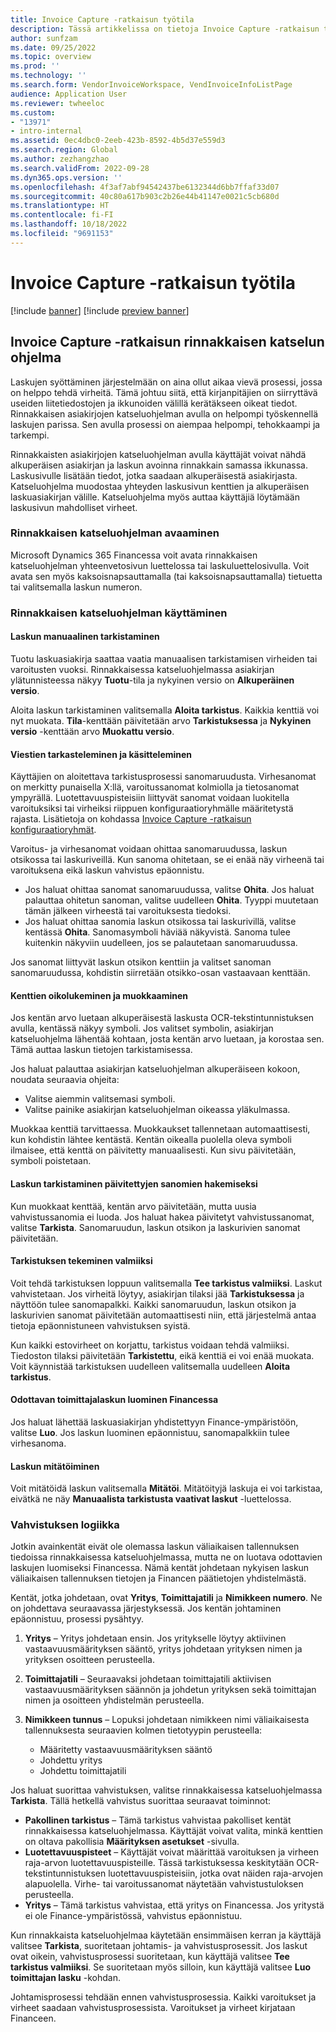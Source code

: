 ```yaml
---
title: Invoice Capture -ratkaisun työtila
description: Tässä artikkelissa on tietoja Invoice Capture -ratkaisun työtilasta.
author: sunfzam
ms.date: 09/25/2022
ms.topic: overview
ms.prod: ''
ms.technology: ''
ms.search.form: VendorInvoiceWorkspace, VendInvoiceInfoListPage
audience: Application User
ms.reviewer: twheeloc
ms.custom:
- "13971"
- intro-internal
ms.assetid: 0ec4dbc0-2eeb-423b-8592-4b5d37e559d3
ms.search.region: Global
ms.author: zezhangzhao
ms.search.validFrom: 2022-09-28
ms.dyn365.ops.version: ''
ms.openlocfilehash: 4f3af7abf94542437be6132344d6bb7ffaf33d07
ms.sourcegitcommit: 40c80a617b903c2b26e44b41147e0021c5cb680d
ms.translationtype: HT
ms.contentlocale: fi-FI
ms.lasthandoff: 10/18/2022
ms.locfileid: "9691153"
---
```

# <a name="invoice-capture-solution-workspace"></a>Invoice Capture -ratkaisun työtila

[!include [banner](../includes/banner.md)]
[!include [preview banner](../includes/preview-banner.md)]

## <a name="side-by-side-viewer-for-the-invoice-capture-solution"></a>Invoice Capture -ratkaisun rinnakkaisen katselun ohjelma

Laskujen syöttäminen järjestelmään on aina ollut aikaa vievä prosessi, jossa on helppo tehdä virheitä. Tämä johtuu siitä, että kirjanpitäjien on siirryttävä useiden liitetiedostojen ja ikkunoiden välillä kerätäkseen oikeat tiedot. Rinnakkaisen asiakirjojen katseluohjelman avulla on helpompi työskennellä laskujen parissa. Sen avulla prosessi on aiempaa helpompi, tehokkaampi ja tarkempi.

Rinnakkaisten asiakirjojen katseluohjelman avulla käyttäjät voivat nähdä alkuperäisen asiakirjan ja laskun avoinna rinnakkain samassa ikkunassa. Laskusivulle lisätään tiedot, jotka saadaan alkuperäisestä asiakirjasta. Katseluohjelma muodostaa yhteyden laskusivun kenttien ja alkuperäisen laskuasiakirjan välille. Katseluohjelma myös auttaa käyttäjiä löytämään laskusivun mahdolliset virheet.

### <a name="open-the-side-by-side-viewer"></a>Rinnakkaisen katseluohjelman avaaminen

Microsoft Dynamics 365 Financessa voit avata rinnakkaisen katseluohjelman yhteenvetosivun luettelossa tai laskuluettelosivulla. Voit avata sen myös kaksoisnapsauttamalla (tai kaksoisnapsauttamalla) tietuetta tai valitsemalla laskun numeron.

### <a name="using-the-side-by-side-viewer"></a>Rinnakkaisen katseluohjelman käyttäminen

#### <a name="manually-review-an-invoice"></a>Laskun manuaalinen tarkistaminen

Tuotu laskuasiakirja saattaa vaatia manuaalisen tarkistamisen virheiden tai varoitusten vuoksi. Rinnakkaisessa katseluohjelmassa asiakirjan ylätunnisteessa näkyy **Tuotu**-tila ja nykyinen versio on **Alkuperäinen versio**.

Aloita laskun tarkistaminen valitsemalla **Aloita tarkistus**. Kaikkia kenttiä voi nyt muokata. **Tila**-kenttään päivitetään arvo **Tarkistuksessa** ja **Nykyinen versio** -kenttään arvo **Muokattu versio**.

#### <a name="view-and-work-with-messages"></a>Viestien tarkasteleminen ja käsitteleminen

Käyttäjien on aloitettava tarkistusprosessi sanomaruudusta. Virhesanomat on merkitty punaisella X:llä, varoitussanomat kolmiolla ja tietosanomat ympyrällä. Luotettavuuspisteisiin liittyvät sanomat voidaan luokitella varoituksiksi tai virheiksi riippuen konfiguraatioryhmälle määritetystä rajasta. Lisätietoja on kohdassa [Invoice Capture -ratkaisun konfiguraatioryhmät](invoice-capture-config-group.md).

Varoitus- ja virhesanomat voidaan ohittaa sanomaruudussa, laskun otsikossa tai laskuriveillä. Kun sanoma ohitetaan, se ei enää näy virheenä tai varoituksena eikä laskun vahvistus epäonnistu.

- Jos haluat ohittaa sanomat sanomaruudussa, valitse **Ohita**. Jos haluat palauttaa ohitetun sanoman, valitse uudelleen **Ohita**. Tyyppi muutetaan tämän jälkeen virheestä tai varoituksesta tiedoksi.
- Jos haluat ohittaa sanomia laskun otsikossa tai laskurivillä, valitse kentässä **Ohita**. Sanomasymboli häviää näkyvistä. Sanoma tulee kuitenkin näkyviin uudelleen, jos se palautetaan sanomaruudussa.

Jos sanomat liittyvät laskun otsikon kenttiin ja valitset sanoman sanomaruudussa, kohdistin siirretään otsikko-osan vastaavaan kenttään.

#### <a name="proofread-and-edit-fields"></a>Kenttien oikolukeminen ja muokkaaminen

Jos kentän arvo luetaan alkuperäisestä laskusta OCR-tekstintunnistuksen avulla, kentässä näkyy symboli. Jos valitset symbolin, asiakirjan katseluohjelma lähentää kohtaan, josta kentän arvo luetaan, ja korostaa sen. Tämä auttaa laskun tietojen tarkistamisessa.

Jos haluat palauttaa asiakirjan katseluohjelman alkuperäiseen kokoon, noudata seuraavia ohjeita:

- Valitse aiemmin valitsemasi symboli.
- Valitse painike asiakirjan katseluohjelman oikeassa yläkulmassa.

Muokkaa kenttiä tarvittaessa. Muokkaukset tallennetaan automaattisesti, kun kohdistin lähtee kentästä. Kentän oikealla puolella oleva symboli ilmaisee, että kenttä on päivitetty manuaalisesti. Kun sivu päivitetään, symboli poistetaan.

#### <a name="check-an-invoice-to-get-up-to-date-messages"></a>Laskun tarkistaminen päivitettyjen sanomien hakemiseksi

Kun muokkaat kenttää, kentän arvo päivitetään, mutta uusia vahvistussanomia ei luoda. Jos haluat hakea päivitetyt vahvistussanomat, valitse **Tarkista**. Sanomaruudun, laskun otsikon ja laskurivien sanomat päivitetään.

#### <a name="complete-the-review"></a>Tarkistuksen tekeminen valmiiksi

Voit tehdä tarkistuksen loppuun valitsemalla **Tee tarkistus valmiiksi**. Laskut vahvistetaan. Jos virheitä löytyy, asiakirjan tilaksi jää **Tarkistuksessa** ja näyttöön tulee sanomapalkki. Kaikki sanomaruudun, laskun otsikon ja laskurivien sanomat päivitetään automaattisesti niin, että järjestelmä antaa tietoja epäonnistuneen vahvistuksen syistä.

Kun kaikki estovirheet on korjattu, tarkistus voidaan tehdä valmiiksi. Tiedoston tilaksi päivitetään **Tarkistettu**, eikä kenttiä ei voi enää muokata. Voit käynnistää tarkistuksen uudelleen valitsemalla uudelleen **Aloita tarkistus**.

#### <a name="generate-a-pending-vendor-invoice-in-finance"></a>Odottavan toimittajalaskun luominen Financessa

Jos haluat lähettää laskuasiakirjan yhdistettyyn Finance-ympäristöön, valitse **Luo**. Jos laskun luominen epäonnistuu, sanomapalkkiin tulee virhesanoma.

#### <a name="void-an-invoice"></a>Laskun mitätöiminen

Voit mitätöidä laskun valitsemalla **Mitätöi**. Mitätöityjä laskuja ei voi tarkistaa, eivätkä ne näy **Manuaalista tarkistusta vaativat laskut** -luettelossa.

### <a name="validation-logic"></a>Vahvistuksen logiikka

Jotkin avainkentät eivät ole olemassa laskun väliaikaisen tallennuksen tiedoissa rinnakkaisessa katseluohjelmassa, mutta ne on luotava odottavien laskujen luomiseksi Financessa. Nämä kentät johdetaan nykyisen laskun väliaikaisen tallennuksen tietojen ja Financen päätietojen yhdistelmästä.

Kentät, jotka johdetaan, ovat **Yritys**, **Toimittajatili** ja **Nimikkeen numero**. Ne on johdettava seuraavassa järjestyksessä. Jos kentän johtaminen epäonnistuu, prosessi pysähtyy.

1. **Yritys** – Yritys johdetaan ensin. Jos yritykselle löytyy aktiivinen vastaavuusmäärityksen sääntö, yritys johdetaan yrityksen nimen ja yrityksen osoitteen perusteella.
2. **Toimittajatili** – Seuraavaksi johdetaan toimittajatili aktiivisen vastaavuusmäärityksen säännön ja johdetun yrityksen sekä toimittajan nimen ja osoitteen yhdistelmän perusteella.
3. **Nimikkeen tunnus** – Lopuksi johdetaan nimikkeen nimi väliaikaisesta tallennuksesta seuraavien kolmen tietotyypin perusteella:

    - Määritetty vastaavuusmäärityksen sääntö
    - Johdettu yritys
    - Johdettu toimittajatili

Jos haluat suorittaa vahvistuksen, valitse rinnakkaisessa katseluohjelmassa **Tarkista**. Tällä hetkellä vahvistus suorittaa seuraavat toiminnot:

- **Pakollinen tarkistus** – Tämä tarkistus vahvistaa pakolliset kentät rinnakkaisessa katseluohjelmassa. Käyttäjät voivat valita, minkä kenttien on oltava pakollisia **Määrityksen asetukset** -sivulla.
- **Luotettavuuspisteet** – Käyttäjät voivat määrittää varoituksen ja virheen raja-arvon luotettavuuspisteille. Tässä tarkistuksessa keskitytään OCR-tekstintunnistuksen luotettavuuspisteisiin, jotka ovat näiden raja-arvojen alapuolella. Virhe- tai varoitussanomat näytetään vahvistustuloksen perusteella.
- **Yritys** – Tämä tarkistus vahvistaa, että yritys on Financessa. Jos yritystä ei ole Finance-ympäristössä, vahvistus epäonnistuu.

Kun rinnakkaista katseluohjelmaa käytetään ensimmäisen kerran ja käyttäjä valitsee **Tarkista**, suoritetaan johtamis- ja vahvistusprosessit. Jos laskut ovat oikein, vahvistusprosessi suoritetaan, kun käyttäjä valitsee **Tee tarkistus valmiiksi**. Se suoritetaan myös silloin, kun käyttäjä valitsee **Luo toimittajan lasku** -kohdan.

Johtamisprosessi tehdään ennen vahvistusprosessia. Kaikki varoitukset ja virheet saadaan vahvistusprosessista. Varoitukset ja virheet kirjataan Financeen.

